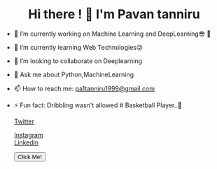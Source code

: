 ###         <h1 style="text-align:center;"> Hi there ! 👋  I'm Pavan tanniru </h1>

            


- 🔭 I’m currently working on Machine Learning and DeepLearning😎 🦾
- 🌱 I’m currently learning Web Technologies😜
- 👯 I’m looking to collaborate on Deeplearning
- 💬 Ask me about Python,MachineLearning
- 📫 How to reach me: pa1tanniru1999@gmail.com
- ⚡ Fun fact: Dribbling wasn't allowed # Basketball Player..🏀
   
    <a href="https://twitter.com/TanniruPavan" class="button primary">Twitter</a>
    <br>
    
    <a href="https://www.instagram.com/___.pavan.__/" class="button">Instagram</a>
    <br>
    <a href="https://www.linkedin.com/in/pavan-tanniru-59ab281a5/" class="button icon search">Linkedin</a>
    
    <button type="button" onclick="alert('Hello world!')">Click Me!</button>
    <br>


